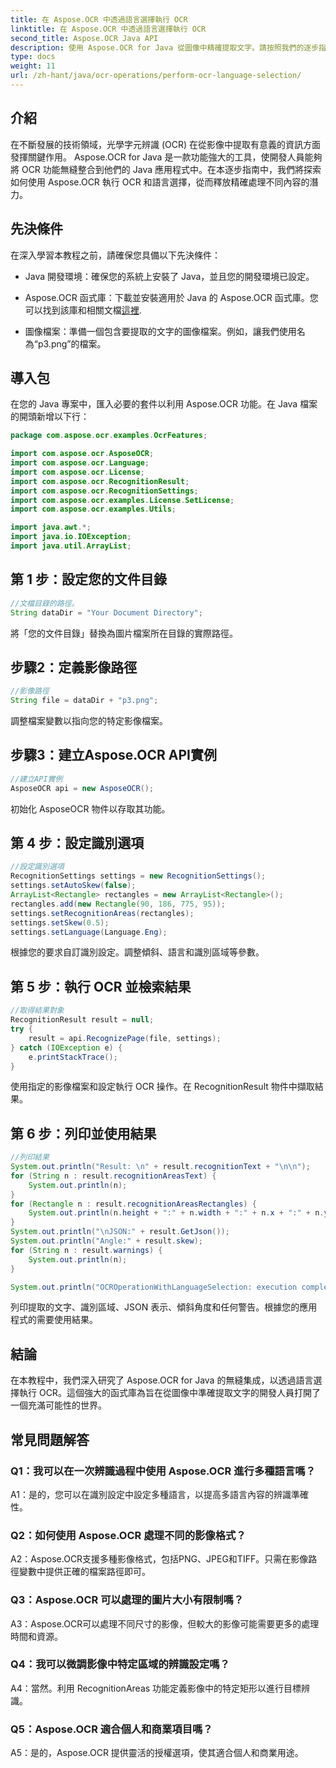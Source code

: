 ```yaml
---
title: 在 Aspose.OCR 中透過語言選擇執行 OCR
linktitle: 在 Aspose.OCR 中透過語言選擇執行 OCR
second_title: Aspose.OCR Java API
description: 使用 Aspose.OCR for Java 從圖像中精確提取文字。請按照我們的逐步指南進行準確的 OCR 和語言選擇。
type: docs
weight: 11
url: /zh-hant/java/ocr-operations/perform-ocr-language-selection/
---
```

## 介紹

在不斷發展的技術領域，光學字元辨識 (OCR) 在從影像中提取有意義的資訊方面發揮關鍵作用。 Aspose.OCR for Java 是一款功能強大的工具，使開發人員能夠將 OCR 功能無縫整合到他們的 Java 應用程式中。在本逐步指南中，我們將探索如何使用 Aspose.OCR 執行 OCR 和語言選擇，從而釋放精確處理不同內容的潛力。

## 先決條件

在深入學習本教程之前，請確保您具備以下先決條件：

- Java 開發環境：確保您的系統上安裝了 Java，並且您的開發環境已設定。

-  Aspose.OCR 函式庫：下載並安裝適用於 Java 的 Aspose.OCR 函式庫。您可以找到該庫和相關文檔[這裡](https://reference.aspose.com/ocr/java/).

- 圖像檔案：準備一個包含要提取的文字的圖像檔案。例如，讓我們使用名為“p3.png”的檔案。

## 導入包

在您的 Java 專案中，匯入必要的套件以利用 Aspose.OCR 功能。在 Java 檔案的開頭新增以下行：

```java
package com.aspose.ocr.examples.OcrFeatures;

import com.aspose.ocr.AsposeOCR;
import com.aspose.ocr.Language;
import com.aspose.ocr.License;
import com.aspose.ocr.RecognitionResult;
import com.aspose.ocr.RecognitionSettings;
import com.aspose.ocr.examples.License.SetLicense;
import com.aspose.ocr.examples.Utils;

import java.awt.*;
import java.io.IOException;
import java.util.ArrayList;
```

## 第 1 步：設定您的文件目錄

```java
//文檔目錄的路徑。
String dataDir = "Your Document Directory";
```

將「您的文件目錄」替換為圖片檔案所在目錄的實際路徑。

## 步驟2：定義影像路徑

```java
//影像路徑
String file = dataDir + "p3.png";
```

調整檔案變數以指向您的特定影像檔案。

## 步驟3：建立Aspose.OCR API實例

```java
//建立API實例
AsposeOCR api = new AsposeOCR();
```

初始化 AsposeOCR 物件以存取其功能。

## 第 4 步：設定識別選項

```java
//設定識別選項
RecognitionSettings settings = new RecognitionSettings();
settings.setAutoSkew(false);
ArrayList<Rectangle> rectangles = new ArrayList<Rectangle>();
rectangles.add(new Rectangle(90, 186, 775, 95));
settings.setRecognitionAreas(rectangles);
settings.setSkew(0.5);
settings.setLanguage(Language.Eng);
```

根據您的要求自訂識別設定。調整傾斜、語言和識別區域等參數。

## 第 5 步：執行 OCR 並檢索結果

```java
//取得結果對象
RecognitionResult result = null;
try {
    result = api.RecognizePage(file, settings);
} catch (IOException e) {
    e.printStackTrace();
}
```

使用指定的影像檔案和設定執行 OCR 操作。在 RecognitionResult 物件中擷取結果。

## 第 6 步：列印並使用結果

```java
//列印結果
System.out.println("Result: \n" + result.recognitionText + "\n\n");
for (String n : result.recognitionAreasText) {
    System.out.println(n);
}
for (Rectangle n : result.recognitionAreasRectangles) {
    System.out.println(n.height + ":" + n.width + ":" + n.x + ":" + n.y);
}
System.out.println("\nJSON:" + result.GetJson());
System.out.println("Angle:" + result.skew);
for (String n : result.warnings) {
    System.out.println(n);
}

System.out.println("OCROperationWithLanguageSelection: execution complete");
```

列印提取的文字、識別區域、JSON 表示、傾斜角度和任何警告。根據您的應用程式的需要使用結果。

## 結論

在本教程中，我們深入研究了 Aspose.OCR for Java 的無縫集成，以透過語言選擇執行 OCR。這個強大的函式庫為旨在從圖像中準確提取文字的開發人員打開了一個充滿可能性的世界。

## 常見問題解答

### Q1：我可以在一次辨識過程中使用 Aspose.OCR 進行多種語言嗎？

A1：是的，您可以在識別設定中設定多種語言，以提高多語言內容的辨識準確性。

### Q2：如何使用 Aspose.OCR 處理不同的影像格式？

A2：Aspose.OCR支援多種影像格式，包括PNG、JPEG和TIFF。只需在影像路徑變數中提供正確的檔案路徑即可。

### Q3：Aspose.OCR 可以處理的圖片大小有限制嗎？

A3：Aspose.OCR可以處理不同尺寸的影像，但較大的影像可能需要更多的處理時間和資源。

### Q4：我可以微調影像中特定區域的辨識設定嗎？

A4：當然。利用 RecognitionAreas 功能定義影像中的特定矩形以進行目標辨識。

### Q5：Aspose.OCR 適合個人和商業項目嗎？

A5：是的，Aspose.OCR 提供靈活的授權選項，使其適合個人和商業用途。